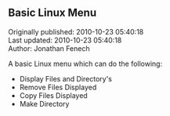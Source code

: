 ## Basic Linux Menu  
Originally published: 2010-10-23 05:40:18  
Last updated: 2010-10-23 05:40:18  
Author: Jonathan Fenech  
  
A basic Linux menu which can do the following: 
  - Display Files and Directory's
  - Remove Files Displayed
  - Copy Files Displayed
  - Make Directory
